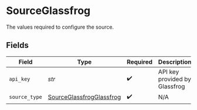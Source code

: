# SourceGlassfrog

The values required to configure the source.


## Fields

| Field                                                                       | Type                                                                        | Required                                                                    | Description                                                                 |
| --------------------------------------------------------------------------- | --------------------------------------------------------------------------- | --------------------------------------------------------------------------- | --------------------------------------------------------------------------- |
| `api_key`                                                                   | *str*                                                                       | :heavy_check_mark:                                                          | API key provided by Glassfrog                                               |
| `source_type`                                                               | [SourceGlassfrogGlassfrog](../../models/shared/sourceglassfrogglassfrog.md) | :heavy_check_mark:                                                          | N/A                                                                         |